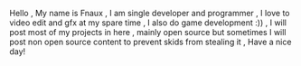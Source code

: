 Hello , My name is Fnaux , I am single developer and programmer , I love to video edit and gfx at my spare time , I also do game development :)) ,
I will post most of my projects in here , mainly open source but sometimes I will post non open source content to prevent skids from stealing it ,
Have a nice day!
